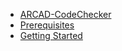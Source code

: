 * [ARCAD-CodeChecker](/)
* [Prerequisites](pages/prerequisites.md)
* [Getting Started](pages/getting-started.md)